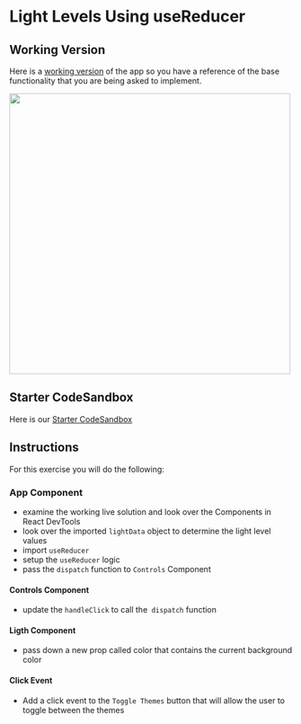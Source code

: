 # Light Levels Using useReducer

## Working Version
Here is a [working version](https://cgd3l.csb.app/) of the app so you have a reference of the base functionality that you are being asked to implement. 

<img src="https://i.imgur.com/yx9Z8M0.png" width=500/>

## Starter CodeSandbox
Here is our [Starter CodeSandbox](https://codesandbox.io/s/light-levels-usereducer-starter-hesji?file=/src/Components/App.js)

## Instructions
For this exercise you will do the following:

### App Component
- examine the working live solution and look over the Components in React DevTools
- look over the imported `lightData` object to determine the light level values
- import `useReducer`
- setup the `useReducer` logic
- pass the `dispatch` function to `Controls` Component

#### Controls Component
- update the `handleClick` to call the` dispatch` function

#### Ligth Component
- pass down a new prop called color that contains the current background color

#### Click Event

- Add a click event to the `Toggle Themes` button that will allow the user to toggle between the themes

<!-- [Solution Code](https://codesandbox.io/s/light-levels-usereducer-solution-8w6m8?file=/src/Components/App.js) -->
